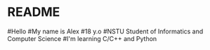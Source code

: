 # README
#Hello
#My name is Alex
#18 y.o
#NSTU Student of Informatics and Computer Science
#I'm learning C/C++ and Python
